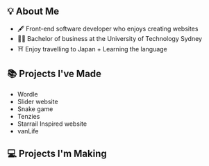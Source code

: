 
## 💡 About Me
- 🖋️ Front-end software developer who enjoys creating websites
- 👨‍🎓 Bachelor of business at the University of Technology Sydney
- ⛩️ Enjoy travelling to Japan + Learning the language

## 📚 Projects I've Made
- Wordle
- Slider website
- Snake game
- Tenzies
- Starrail Inspired website
- vanLife

## 💻 Projects I'm Making
